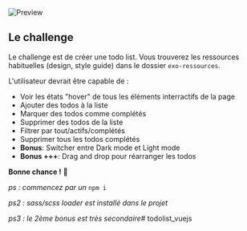 ![Preview](./design/desktop-preview.jpg)

## Le challenge

Le challenge est de créer une todo list. Vous trouverez les ressources habituelles (design, style guide) dans le dossier `exo-ressources`.

L'utilisateur devrait être capable de :

- Voir les états "hover" de tous les éléments interractifs de la page
- Ajouter des todos à la liste
- Marquer des todos comme complétés
- Supprimer des todos de la liste
- Filtrer par tout/actifs/complétés
- Supprimer tous les todos complétés
- **Bonus**: Switcher entre Dark mode et Light mode
- **Bonus +++**: Drag and drop pour réarranger les todos

**Bonne chance !** 👾

_ps : commencez par un_ `npm i`

_ps2 : sass/scss loader est installé dans le projet_

_ps3 : le 2ème bonus est très secondaire_# todolist_vuejs
